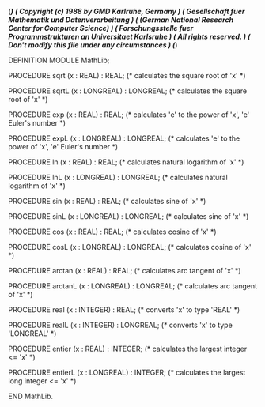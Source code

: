(******************************************************************************)
(* Copyright (c) 1988 by GMD Karlruhe, Germany				      *)
(* Gesellschaft fuer Mathematik und Datenverarbeitung			      *)
(* (German National Research Center for Computer Science)		      *)
(* Forschungsstelle fuer Programmstrukturen an Universitaet Karlsruhe	      *)
(* All rights reserved.							      *)
(* Don't modify this file under any circumstances			      *)
(******************************************************************************)

DEFINITION MODULE MathLib;
  
   PROCEDURE sqrt (x : REAL) : REAL;
      (* calculates the square root of 'x' *)
   
   PROCEDURE sqrtL (x : LONGREAL) : LONGREAL;
      (* calculates the square root of 'x' *)
   
   PROCEDURE exp (x : REAL) : REAL;
      (* calculates 'e' to the power of 'x', 'e' Euler's number *)
  
   PROCEDURE expL (x : LONGREAL) : LONGREAL;
      (* calculates 'e' to the power of 'x', 'e' Euler's number *)

   PROCEDURE ln (x : REAL) : REAL;
      (* calculates natural logarithm of 'x' *)

   PROCEDURE lnL (x : LONGREAL) : LONGREAL;
      (* calculates natural logarithm of 'x' *)

   PROCEDURE sin (x : REAL) : REAL;
      (* calculates sine of 'x' *)

   PROCEDURE sinL (x : LONGREAL) : LONGREAL;
      (* calculates sine of 'x' *)

   PROCEDURE cos (x : REAL) : REAL;
      (* calculates cosine of 'x' *)

   PROCEDURE cosL (x : LONGREAL) : LONGREAL;
      (* calculates cosine of 'x' *)
  
   PROCEDURE arctan (x : REAL) : REAL;
      (* calculates arc tangent of 'x' *)
  
   PROCEDURE arctanL (x : LONGREAL) : LONGREAL;
      (* calculates arc tangent of 'x' *)

   PROCEDURE real (x : INTEGER) : REAL;
      (* converts 'x' to type 'REAL' *)

   PROCEDURE realL (x : INTEGER) : LONGREAL;
      (* converts 'x' to type 'LONGREAL' *)

   PROCEDURE entier (x : REAL) : INTEGER;
      (* calculates the largest integer <= 'x' *)

   PROCEDURE entierL (x : LONGREAL) : INTEGER;
      (* calculates the largest long integer <= 'x' *)
  
END MathLib.
